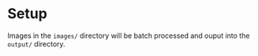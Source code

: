 # Setup

Images in the `images/` directory will be batch processed and ouput into the `output/` directory.

